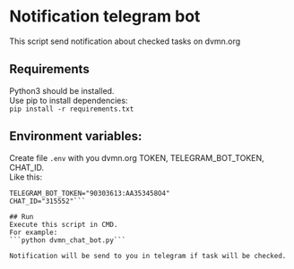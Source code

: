 Notification telegram bot
=====================
 
This script send notification about checked tasks on dvmn.org

## Requirements
Python3 should be installed.  
Use pip to install dependencies:  
```pip install -r requirements.txt```

## Environment variables: 
Create file  ```.env``` with you dvmn.org TOKEN, TELEGRAM_BOT_TOKEN, CHAT_ID.  
Like this:  
```TOKEN="Token 8e64"  
TELEGRAM_BOT_TOKEN="90303613:AA353458O4"  
CHAT_ID="315552"```  

## Run              
Execute this script in CMD.
For example:  
```python dvmn_chat_bot.py```

Notification will be send to you in telegram if task will be checked.
